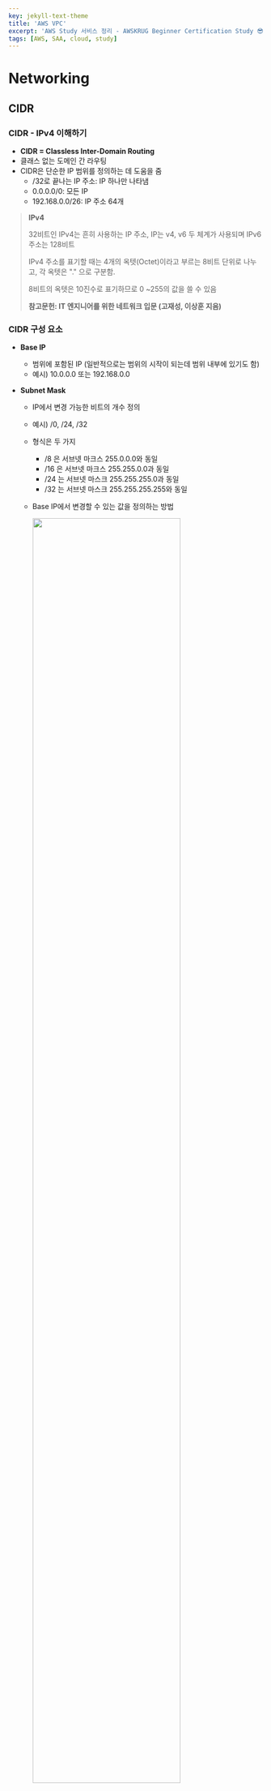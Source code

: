 ```yaml
---
key: jekyll-text-theme
title: 'AWS VPC'
excerpt: 'AWS Study 서비스 정리 - AWSKRUG Beginner Certification Study 😎'
tags: [AWS, SAA, cloud, study] 
---
```




# Networking

## CIDR 

### CIDR - IPv4  이해하기

* **CIDR = Classless Inter-Domain Routing**
* 클래스 없는 도메인 간 라우팅
* CIDR은 단순한 IP 범위를 정의하는 데 도움을 줌
  * /32로 끝나는 IP 주소: IP 하나만 나타냄
  * 0.0.0.0/0: 모든 IP
  * 192.168.0.0/26: IP 주소 64개

> **IPv4**
>
> 32비트인 IPv4는 흔히 사용하는 IP 주소, IP는 v4, v6 두 체계가 사용되며 IPv6 주소는 128비트
>
> IPv4  주소를 표기할 때는 4개의 옥텟(Octet)이라고 부르는 8비트 단위로 나누고, 각 옥텟은 "." 으로 구분함.
>
> 8비트의 옥텟은 10진수로 표기하므로 0 ~255의 값을 쓸 수 있음
>
> **참고문헌: IT 엔지니어를 위한 네트워크 입문 (고재성, 이상훈 지음)**



### CIDR 구성 요소

* **Base IP**

  * 범위에 포함된 IP (일반적으로는 범위의 시작이 되는데 범위 내부에 있기도 함)
  * 예시) 10.0.0.0 또는 192.168.0.0

* **Subnet Mask**

  *  IP에서 변경 가능한 비트의 개수 정의

  * 예시) /0, /24, /32

  * 형식은 두 가지

    * /8 은 서브넷 마크스 255.0.0.0와 동일
    * /16 은 서브넷 마크스 255.255.0.0과 동일
    * /24 는 서브넷 마스크 255.255.255.0과 동일
    * /32 는  서브넷 마스크 255.255.255.255와 동일

  * Base IP에서 변경할 수 있는 값을 정의하는 방법

     <img src = "https://user-images.githubusercontent.com/113915835/229335049-fbf21bd0-bbf3-4985-8f72-bbd703f09bc9.png" width="80%">

> **:fire:알아두면 유용한 링크**
>
> [https://www.ipaddressguide.com/cidr](https://www.ipaddressguide.com/cidr)



### 공용 IP vs 사설 IP

* IANA (Internet Assigned Numbers Authority) 에서 구축한 특정 IPv4 블록은 사설 LAN 네트워크 다시 말해 로컬 네트워크나 공용 인터넷 주소

* 사설 IP는 특정 값만 허용

  * 10.0.0.0/8 일 때 범위 (대형 네트워크에서 많이 씀)

    * 10.0.0.0 - 10.255.255.255 

  * 172.16.0.0/12 일 때 범위 (AWS 계정을 생성할 때 AWS에서 제공하는 기본 VPC는 해당 네트워킹 공간에 포함)

    * 172.16.0.0 - 172.31.255.255 

  * 192.168.0.0/16 일 때 범위 (홈 네트워크, 장치를 연결할 때 인터넷 라우터가 있을 경우 흔히 사용)

    * 192.168.0.0 - 192.168.255.255

      

## AWS VPC 소개

* **VPC = Virtual Private Cloud**
* 격리형 클라우드 리소스

## AWS VPC 특징

* 새로운 AWS 계정은 모두 기본 VPC가 있고 바로 사용 가능
* 새로운 EC2 인스턴스는 서브셋을 지정하지 않으면 기본 VPC에서 실행됨
* 기본 VPC는 처음부터 인터넷에 연결돼 있어서 인스턴스가 인터넷에 액세스하고 또 내부의 EC2 인스턴스는 공용 IPv4 주소를 얻음 (EC2 인스턴스를 생성하지마자 연결할 수 있는 이유)
* EC2 인스턴스를 위한 공용 및 사설 IPv4 DNS 이름 얻음

## VPC Diagram

<img src = "https://user-images.githubusercontent.com/113915835/229334403-4c6d752a-3271-4a86-8a29-f3c9e6c7b5ef.png" width ="80%">

## Subnet

* VPC 내부에 있는 IPv4 주소의 부분 범위
* 이 범위 내에서 AWS가 IP 주소 다섯 개를 예약함
  * IP 주소 처음 네 개, 마지막 한 개를 서브넷 마다 예약
  * 예시) CIDR 블록 10.0.0.0/24
    * 10.0.0.0: Network Address
    * 10.0.0.1: VPC 라우터 용
    * 10.0.0.2: Amazon 제공 DNS에 매핑
    * 10.0.0.3: 당장 사용하지 않지만 나중에 필요할 수 있으니 예약
    * 10.0.0.255: 네트워크 브로드캐스트 주소, AWS는 VPC에서 브로드캐스트를 지원하지 않기 때문에 예약은 되지만 사용은 안됨
* **EC2 인스턴스 서브넷에서 IP 주소 29개가 필요할 때 /27 서브넷은 사용 못 함.**:star:
  * /27 IP 주소는 32개인데 예약된 주소 5개 제외하면 27개만 남기 때문 -> 서브넷 크기는 /26 이어야 함 (/26은 서브넷에 IP 주소 64개를 제공. 예약된 주소 5개를 제외하고도 59개가 되기 때문에 필요한 29개보다 훨씬 많음)